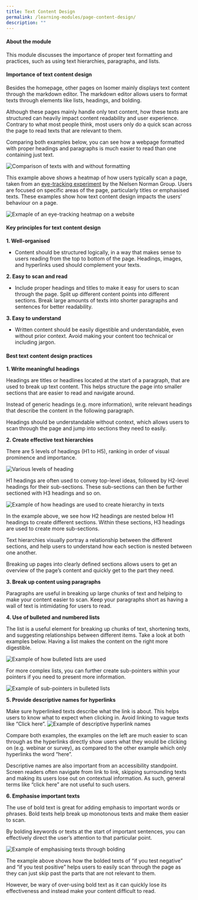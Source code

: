 ```yaml
---
title: Text Content Design
permalink: /learning-modules/page-content-design/
description: ""
---
```

#### About the module
This module discusses the importance of proper text formatting and practices, such as using text hierarchies, paragraphs, and lists.

#### Importance of text content design
Besides the homepage, other pages on Isomer mainly displays text content through the markdown editor. The markdown editor allows users to format texts through elements like lists, headings, and bolding. 

Although these pages mainly handle only text content, how these texts are structured can heavily impact content readability and user experience. Contrary to what most people think, most users only do a quick scan across the page to read texts that are relevant to them. 

Comparing both examples below, you can see how a webpage formatted with proper headings and paragraphs is much easier to read than one containing just text.

![Comparison of texts with and without formatting](/images/Text%20Content%20Design%201.png)

This example above shows a heatmap of how users typically scan a page, taken from an [eye-tracking experiment](https://www.nngroup.com/articles/heatmap-visualizations-signifiers/) by the Nielsen Norman Group. Users are focused on specific areas of the page, particularly titles or emphasised texts. These examples show how text content design impacts the users’ behaviour on a page.

![Exmaple of an eye-tracking heatmap on a website](/images/Text%20Content%20Design%202.png)

#### Key principles for text content design

**1. Well-organised**

- Content should be structured logically, in a way that makes sense to users reading from the top to bottom of the page. Headings, images, and hyperlinks used should complement your texts.

**2. Easy to scan and read**

- Include proper headings and titles to make it easy for users to scan through the page. Split up different content points into different sections. Break large amounts of texts into shorter paragraphs and sentences for better readability.

**3. Easy to understand**
    
- Written content should be easily digestible and understandable, even without prior context. Avoid making your content too technical or including jargon.

#### Best text content design practices

**1. Write meaningful headings**

Headings are titles or headlines located at the start of a paragraph, that are used to break up text content. This helps structure the page into smaller sections that are easier to read and navigate around.

Instead of generic headings (e.g. more information), write relevant headings that describe the content in the following paragraph. 

Headings should be understandable without context, which allows users to scan through the page and jump into sections they need to easily.

  

**2. Create effective text hierarchies**

There are 5 levels of headings (H1 to H5), ranking in order of visual prominence and importance.

![Various levels of heading](/images/Text%20Content%20Design%203.png)

H1 headings are often used to convey top-level ideas, followed by H2-level headings for their sub-sections. These sub-sections can then be further sectioned with H3 headings and so on.

![Example of how headings are used to create hierarchy in texts](/images/Text%20Content%20Design%204.png)

In the example above, we see how H2 headings are nested below H1 headings to create different sections. Within these sections, H3 headings are used to create more sub-sections.

Text hierarchies visually portray a relationship between the different sections, and help users to understand how each section is nested between one another. 

Breaking up pages into clearly defined sections allows users to get an overview of the page’s content and quickly get to the part they need.

**3. Break up content using paragraphs**

Paragraphs are useful in breaking up large chunks of text and helping to make your content easier to scan. Keep your paragraphs short as having a wall of text is intimidating for users to read. 

  

**4. Use of bulleted and numbered lists**

The list is a useful element for breaking up chunks of text, shortening texts, and suggesting relationships between different items. Take a look at both examples below. Having a list makes the content on the right more digestible.

![Example of how bulleted lists are used](/images/Text%20Content%20Design%205.png)

For more complex lists, you can further create sub-pointers within your pointers if you need to present more information.

![Example of sub-pointers in bulleted lists](/images/Text%20Content%20Design%206.png)

**5. Provide descriptive names for hyperlinks**

Make sure hyperlinked texts describe what the link is about. This helps users to know what to expect when clicking in. Avoid linking to vague texts like “Click here”.
![Example of descriptive hyperlink names](/images/Text%20Content%20Design%207.png)

Compare both examples, the examples on the left are much easier to scan through as the hyperlinks directly show users what they would be clicking on (e.g. webinar or survey), as compared to the other example which only hyperlinks the word “here”. 

Descriptive names are also important from an accessibility standpoint. Screen readers often navigate from link to link, skipping surrounding texts and making its users lose out on contextual information. As such, general terms like “click here” are not useful to such users.

  **6. Emphasise important texts**

The use of bold text is great for adding emphasis to important words or phrases. Bold texts help break up monotonous texts and make them easier to scan. 

By bolding keywords or texts at the start of important sentences, you can effectively direct the user’s attention to that particular point.

![Example of emphasising texts through bolding](/images/Text%20Content%20Design%208.png)

The example above shows how the bolded texts of “if you test negative” and “if you test positive” helps users to easily scan through the page as they can just skip past the parts that are not relevant to them.

However, be wary of over-using bold text as it can quickly lose its effectiveness and instead make your content difficult to read.